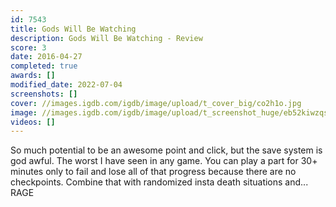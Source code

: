```yaml
---
id: 7543
title: Gods Will Be Watching
description: Gods Will Be Watching - Review
score: 3
date: 2016-04-27
completed: true
awards: []
modified_date: 2022-07-04
screenshots: []
cover: //images.igdb.com/igdb/image/upload/t_cover_big/co2h1o.jpg
image: //images.igdb.com/igdb/image/upload/t_screenshot_huge/eb52kiwzqsa8xrlzvmfo.jpg
videos: []
---
```

So much potential to be an awesome point and click, but the save system is god awful. The worst I have seen in any game. You can play a part for 30+ minutes only to fail and lose all of that progress because there are no checkpoints. Combine that with randomized insta death situations and... RAGE